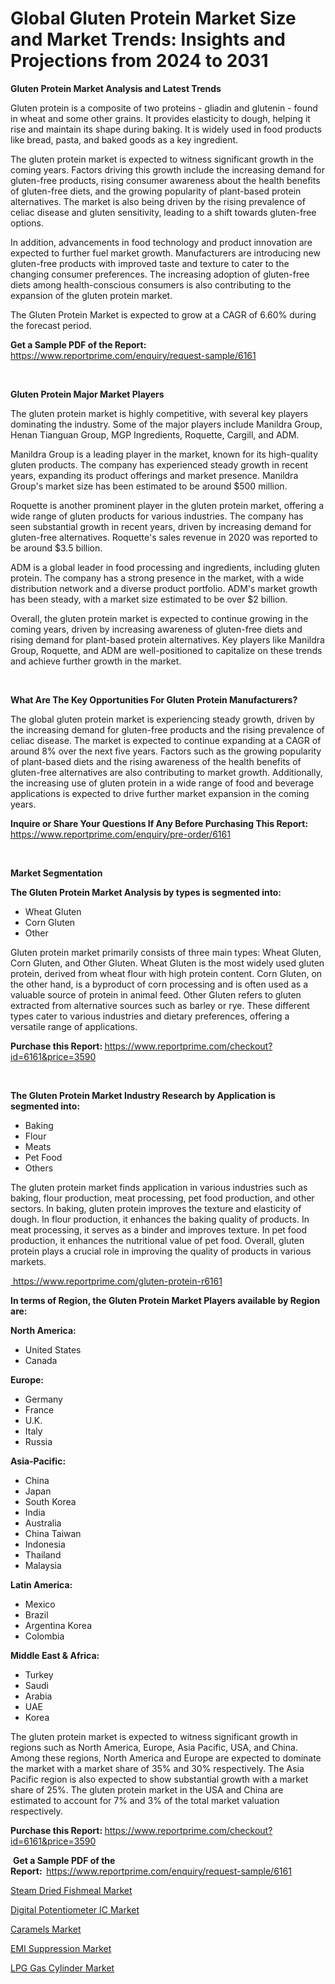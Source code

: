 <p><h1>Global Gluten Protein Market Size and Market Trends: Insights and Projections from 2024 to 2031</h1></p><p><strong>Gluten Protein Market Analysis and Latest Trends</strong></p>
<p><p>Gluten protein is a composite of two proteins - gliadin and glutenin - found in wheat and some other grains. It provides elasticity to dough, helping it rise and maintain its shape during baking. It is widely used in food products like bread, pasta, and baked goods as a key ingredient.</p><p>The gluten protein market is expected to witness significant growth in the coming years. Factors driving this growth include the increasing demand for gluten-free products, rising consumer awareness about the health benefits of gluten-free diets, and the growing popularity of plant-based protein alternatives. The market is also being driven by the rising prevalence of celiac disease and gluten sensitivity, leading to a shift towards gluten-free options.</p><p>In addition, advancements in food technology and product innovation are expected to further fuel market growth. Manufacturers are introducing new gluten-free products with improved taste and texture to cater to the changing consumer preferences. The increasing adoption of gluten-free diets among health-conscious consumers is also contributing to the expansion of the gluten protein market.</p><p>The Gluten Protein Market is expected to grow at a CAGR of 6.60% during the forecast period.</p></p>
<p><strong>Get a Sample PDF of the Report:&nbsp;</strong> <a href="https://www.reportprime.com/enquiry/request-sample/6161">https://www.reportprime.com/enquiry/request-sample/6161</a></p>
<p>&nbsp;</p>
<p><strong>Gluten Protein Major Market Players</strong></p>
<p><p>The gluten protein market is highly competitive, with several key players dominating the industry. Some of the major players include Manildra Group, Henan Tianguan Group, MGP Ingredients, Roquette, Cargill, and ADM.</p><p>Manildra Group is a leading player in the market, known for its high-quality gluten products. The company has experienced steady growth in recent years, expanding its product offerings and market presence. Manildra Group's market size has been estimated to be around $500 million.</p><p>Roquette is another prominent player in the gluten protein market, offering a wide range of gluten products for various industries. The company has seen substantial growth in recent years, driven by increasing demand for gluten-free alternatives. Roquette's sales revenue in 2020 was reported to be around $3.5 billion.</p><p>ADM is a global leader in food processing and ingredients, including gluten protein. The company has a strong presence in the market, with a wide distribution network and a diverse product portfolio. ADM's market growth has been steady, with a market size estimated to be over $2 billion.</p><p>Overall, the gluten protein market is expected to continue growing in the coming years, driven by increasing awareness of gluten-free diets and rising demand for plant-based protein alternatives. Key players like Manildra Group, Roquette, and ADM are well-positioned to capitalize on these trends and achieve further growth in the market.</p></p>
<p>&nbsp;</p>
<p><strong>What Are The Key Opportunities For Gluten Protein Manufacturers?</strong></p>
<p><p>The global gluten protein market is experiencing steady growth, driven by the increasing demand for gluten-free products and the rising prevalence of celiac disease. The market is expected to continue expanding at a CAGR of around 8% over the next five years. Factors such as the growing popularity of plant-based diets and the rising awareness of the health benefits of gluten-free alternatives are also contributing to market growth. Additionally, the increasing use of gluten protein in a wide range of food and beverage applications is expected to drive further market expansion in the coming years.</p></p>
<p><strong>Inquire or Share Your Questions If Any Before Purchasing This Report:</strong> <a href="https://www.reportprime.com/enquiry/pre-order/6161">https://www.reportprime.com/enquiry/pre-order/6161</a></p>
<p>&nbsp;</p>
<p><strong>Market Segmentation</strong></p>
<p><strong>The Gluten Protein Market Analysis by types is segmented into:</strong></p>
<p><ul><li>Wheat Gluten</li><li>Corn Gluten</li><li>Other</li></ul></p>
<p><p>Gluten protein market primarily consists of three main types: Wheat Gluten, Corn Gluten, and Other Gluten. Wheat Gluten is the most widely used gluten protein, derived from wheat flour with high protein content. Corn Gluten, on the other hand, is a byproduct of corn processing and is often used as a valuable source of protein in animal feed. Other Gluten refers to gluten extracted from alternative sources such as barley or rye. These different types cater to various industries and dietary preferences, offering a versatile range of applications.</p></p>
<p><strong>Purchase this Report:&nbsp;</strong><a href="https://www.reportprime.com/checkout?id=6161&price=3590">https://www.reportprime.com/checkout?id=6161&price=3590</a></p>
<p>&nbsp;</p>
<p><strong>The Gluten Protein Market Industry Research by Application is segmented into:</strong></p>
<p><ul><li>Baking</li><li>Flour</li><li>Meats</li><li>Pet Food</li><li>Others</li></ul></p>
<p><p>The gluten protein market finds application in various industries such as baking, flour production, meat processing, pet food production, and other sectors. In baking, gluten protein improves the texture and elasticity of dough. In flour production, it enhances the baking quality of products. In meat processing, it serves as a binder and improves texture. In pet food production, it enhances the nutritional value of pet food. Overall, gluten protein plays a crucial role in improving the quality of products in various markets.</p></p>
<p><a href="https://www.reportprime.com/gluten-protein-r6161">&nbsp;https://www.reportprime.com/gluten-protein-r6161</a></p>
<p><strong>In terms of Region, the Gluten Protein Market Players available by Region are:</strong></p>
<p>
    <p> <strong> North America: </strong>
        <ul>
            <li>United States</li>
            <li>Canada</li>
        </ul>
        </p> 
    <p> <strong> Europe: </strong>
        <ul>
            <li>Germany</li>
            <li>France</li>
            <li>U.K.</li>
            <li>Italy</li>
            <li>Russia</li>
        </ul>
        </p> 
    <p> <strong> Asia-Pacific: </strong>
        <ul>
            <li>China</li>
            <li>Japan</li>
            <li>South Korea</li>
            <li>India</li>
            <li>Australia</li>
            <li>China Taiwan</li>
            <li>Indonesia</li>
            <li>Thailand</li>
            <li>Malaysia</li>
        </ul>
        </p> 
    <p> <strong> Latin America: </strong>
        <ul>
            <li>Mexico</li>
            <li>Brazil</li>
            <li>Argentina Korea</li>
            <li>Colombia</li>
        </ul>
        </p> 
    <p> <strong> Middle East & Africa: </strong>
        <ul>
            <li>Turkey</li>
            <li>Saudi</li>
            <li>Arabia</li>
            <li>UAE</li>
            <li>Korea</li>
        </ul>
    </p>
    </p>
<p><p>The gluten protein market is expected to witness significant growth in regions such as North America, Europe, Asia Pacific, USA, and China. Among these regions, North America and Europe are expected to dominate the market with a market share of 35% and 30% respectively. The Asia Pacific region is also expected to show substantial growth with a market share of 25%. The gluten protein market in the USA and China are estimated to account for 7% and 3% of the total market valuation respectively.</p></p>
<p><strong>Purchase this Report: </strong><a href="https://www.reportprime.com/checkout?id=6161&price=3590">https://www.reportprime.com/checkout?id=6161&price=3590</a></p>
<p>&nbsp;<strong>Get a Sample PDF of the Report:&nbsp;&nbsp;</strong><a href="https://www.reportprime.com/enquiry/request-sample/6161">https://www.reportprime.com/enquiry/request-sample/6161</a></p>
<p><strong></strong></p>
<p><p><a href="https://github.com/mdhefjumiah/Market-Research-Report-List-2/blob/main/steam-dried-fishmeal-market.md">Steam Dried Fishmeal Market</a></p><p><a href="https://www.linkedin.com/pulse/insights-digital-potentiometer-ic-industry-market-financial-ecmbf?trackingId=OVlNWUU0QMGKRMTo0aD3ZA%3D%3D">Digital Potentiometer IC Market</a></p><p><a href="https://github.com/nusratjahan12006/Market-Research-Report-List-2/blob/main/caramels-market.md">Caramels Market</a></p><p><a href="https://www.linkedin.com/pulse/emi-suppression-market-size-growth-industry-analysis-segmentation-kqmcc?trackingId=6YRNXP%2FyQamt7%2Bppd92r%2BQ%3D%3D">EMI Suppression Market</a></p><p><a href="https://www.linkedin.com/pulse/lpg-gas-cylinder-market-analysis-report-global-insights-region-qjyee?trackingId=iKbR1jOIRie%2BxDp9dhtziw%3D%3D">LPG Gas Cylinder Market</a></p></p>